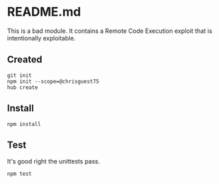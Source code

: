 # README.md 
This is a bad module.  It contains a Remote Code Execution exploit that is intentionally exploitable.  

## Created

```
git init 
npm init --scope=@chrisguest75
hub create
```

## Install 

```
npm install
```

## Test
It's good right the unittests pass. 
```
npm test
```